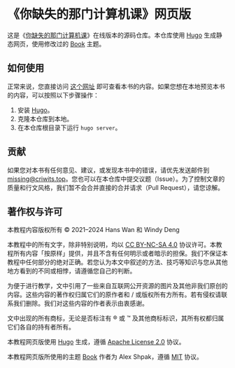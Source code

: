 # 《你缺失的那门计算机课》网页版

这是《[你缺失的那门计算机课](https://www.criwits.top/missing)》在线版本的源码仓库。本仓库使用 [Hugo](https://gohugo.io/) 生成静态网页，使用修改过的 [Book](https://themes.gohugo.io/themes/hugo-book/) 主题。

## 如何使用

正常来说，您直接访问 [这个网址](https://www.criwits.top/missing) 即可查看本书的内容。如果您想在本地预览本书的内容，可以按照以下步骤操作：

1. 安装 [Hugo](https://gohugo.io/)。
2. 克隆本仓库到本地。
3. 在本仓库根目录下运行 `hugo server`。

## 贡献

如果您对本书有任何意见、建议，或发现本书中的错误，请优先发送邮件到 [missing@criwits.top](mailto:missing@criwits.top)。您也可以在本仓库中提交议题（Issue）。为了控制文章的质量和行文风格，我们暂不会合并直接的合并请求（Pull Request），请您谅解。

## 著作权与许可

本教程内容版权所有 © 2021–2024 Hans Wan 和 Windy Deng

本教程中的所有文字，除非特别说明，均以 [CC BY-NC-SA 4.0](https://creativecommons.org/licenses/by-nc-sa/4.0/deed.zh) 协议许可。本教程所有内容「按原样」提供，并且不含有任何明示或者暗示的担保。我们不保证本教程中任何部分的绝对正确。若您认为本文中叙述的方法、技巧等知识与您从其他地方看到的不同或相悖，请遵循您自己的判断。

为便于进行教学，文中引用了一些来自互联网公开资源的图片及其他非我们原创的内容。这些内容的著作权归属它们的原作者和 / 或版权所有方所有。若有侵权请联系我们删除。我们对这些内容的作者表示由衷感谢。

文中出现的所有商标，无论是否标注有 ® 或 ™ 及其他商标标识，其所有权都归属它们各自的持有者所有。

本教程网页版使用 [Hugo](https://gohugo.io/) 生成，遵循 [Apache License 2.0](https://www.apache.org/licenses/LICENSE-2.0) 协议。

本教程网页版所使用的主题 [Book](https://themes.gohugo.io/themes/hugo-book/) 作者为 Alex Shpak，遵循 [MIT](https://opensource.org/licenses/MIT) 协议。